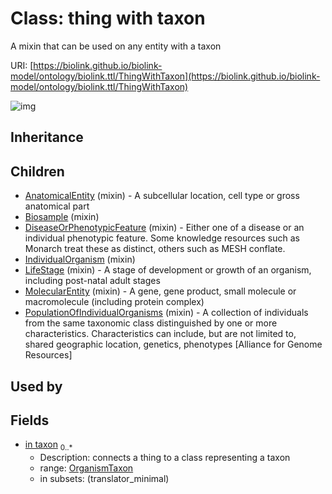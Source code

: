 # Class: thing with taxon


A mixin that can be used on any entity with a taxon

URI: [https://biolink.github.io/biolink-model/ontology/biolink.ttl/ThingWithTaxon](https://biolink.github.io/biolink-model/ontology/biolink.ttl/ThingWithTaxon)

![img](http://yuml.me/diagram/nofunky;dir:TB/class/\[OrganismTaxon]<in%20taxon%200..*-%20\[ThingWithTaxon],%20\[PopulationOfIndividualOrganisms]uses%20-.->\[ThingWithTaxon],%20\[MolecularEntity]uses%20-.->\[ThingWithTaxon],%20\[LifeStage]uses%20-.->\[ThingWithTaxon],%20\[IndividualOrganism]uses%20-.->\[ThingWithTaxon],%20\[DiseaseOrPhenotypicFeature]uses%20-.->\[ThingWithTaxon],%20\[Biosample]uses%20-.->\[ThingWithTaxon],%20\[AnatomicalEntity]uses%20-.->\[ThingWithTaxon])
## Inheritance

## Children

 * [AnatomicalEntity](AnatomicalEntity.md) (mixin)  - A subcellular location, cell type or gross anatomical part
 * [Biosample](Biosample.md) (mixin) 
 * [DiseaseOrPhenotypicFeature](DiseaseOrPhenotypicFeature.md) (mixin)  - Either one of a disease or an individual phenotypic feature. Some knowledge resources such as Monarch treat these as distinct, others such as MESH conflate.
 * [IndividualOrganism](IndividualOrganism.md) (mixin) 
 * [LifeStage](LifeStage.md) (mixin)  - A stage of development or growth of an organism, including post-natal adult stages
 * [MolecularEntity](MolecularEntity.md) (mixin)  - A gene, gene product, small molecule or macromolecule (including protein complex)
 * [PopulationOfIndividualOrganisms](PopulationOfIndividualOrganisms.md) (mixin)  - A collection of individuals from the same taxonomic class distinguished by one or more characteristics. Characteristics can include, but are not limited to, shared geographic location, genetics, phenotypes [Alliance for Genome Resources]  
## Used by

## Fields

 * [in taxon](in_taxon.md)  <sub>0..*</sub>
    * Description: connects a thing to a class representing a taxon
    * range: [OrganismTaxon](OrganismTaxon.md)
    * in subsets: (translator_minimal)
